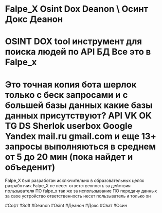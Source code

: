 # Falpe_X Osint Dox Deanon \ Осинт Докс Деанон
OSINT DOX tool инструмент для поиска людей по API БД  Все это в Falpe_x
=========================================================================
Это точная копия бота шерлок только с беск запросами и с большей базы данных 
какие базы данных присутствуют?
API 
VK OK TG DS Sherlok userbox Google Yandex mail.ru gmail.com и еще 13+
запросы выполняються в среднем от 5 до 20 мин (пока найдет и объеденит)
============================================================


Falpe_X был разработан исключительно в образовательных целях разработчик Falpe_X не несет ответственность за действия пользывателя ПО falpe_x так же за использывание ПО передачу данных за свое устройство ответственность несет пользыватель и только он

#Софт #Soft #Deanon #Osint #Деанон #Докс #Сват #Осин 
